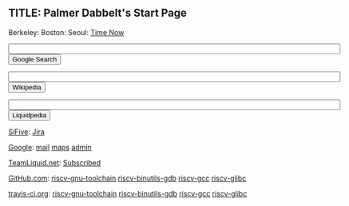 TITLE: Palmer Dabbelt's Start Page
----------------------------------

<span id="world_clock">
Berkeley: <span id="Berkeley_z14e"></span>
Boston: <span id="Boston_z161"></span>
Seoul: <span id="Seoul_z43c"></span>
<a href="http://time.is/" id="time_is_link" rel="nofollow">Time Now</a>
<script src="http://widget.time.is/en.js"></script>
<script>
time_is_widget.init({
	Berkeley_z14e: {time_format: "12hours:minutes AMPM"},
	Boston_z161: {time_format: "12hours:minutes AMPM"},
	Seoul_z43c: {time_format: "12hours:minutes AMPM"},
	});
</script>
</span>
<p></p>

<form method="get" name="google"
action="https://www.google.com/search">
<input type="text" name="q" size="80" maxlength="255" value="" />
<input type="submit" value="Google Search" />
</form>

<form method="get"
action="http://en.wikipedia.org/w/index.php">
<input type="text" name="search" size="80" maxlength="255" value="" />
<input type="submit" value="Wikipedia" />
</form>

<form method="get"
action="http://wiki.teamliquid.net/starcraft/index.php">
<input type="text" name="search" size="80" maxlength="255" value="" />
<input type="submit" value="Liquidpedia" />
</form>

[SiFive](http://sifive.com):
[Jira](https://sifive.atlassian.net/secure/Dashboard.jspa)

[Google](http://google.com):
[mail](http://mail.dabbelt.com)
[maps](http://maps.google.com)
[admin](http://admin.google.com)

[TeamLiquid.net](http://www.teamliquid.net):
[Subscribed](http://www.teamliquid.net/mytlnet/mythreads.php)

[GitHub.com](https://www.github.com/palmer-dabbelt/):
[riscv-gnu-toolchain](https://www.github.com/riscv/riscv-gnu-toolchain)
[riscv-binutils-gdb](https://www.github.com/riscv/riscv-binutils-gdb)
[riscv-gcc](https://www.github.com/riscv/riscv-gcc)
[riscv-glibc](https://www.github.com/riscv/riscv-glibc)

[travis-ci.org](https://travis-ci.org/):
[riscv-gnu-toolchain](https://travis-ci.org/riscv/riscv-gnu-toolchain)
[riscv-binutils-gdb](https://travis-ci.org/riscv/riscv-binutils-gdb)
[riscv-gcc](https://travis-ci.org/riscv/riscv-gcc)
[riscv-glibc](https://travis-ci.org/riscv/riscv-glibc)
